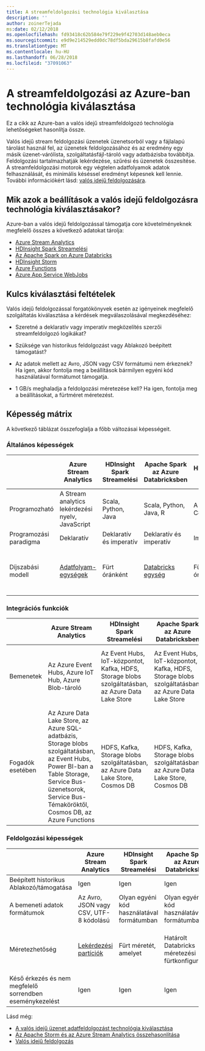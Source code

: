 ```yaml
---
title: A streamfeldolgozási technológia kiválasztása
description: ''
author: zoinerTejada
ms:date: 02/12/2018
ms.openlocfilehash: fd93418c62b584e79f229e9f42703d148aeb0eca
ms.sourcegitcommit: e9d9e214529edd0dc78df5bda29615b8fafd0e56
ms.translationtype: MT
ms.contentlocale: hu-HU
ms.lasthandoff: 06/28/2018
ms.locfileid: "37091063"
---
```

# <a name="choosing-a-stream-processing-technology-in-azure"></a>A streamfeldolgozási az Azure-ban technológia kiválasztása

Ez a cikk az Azure-ban a valós idejű streamfeldolgozó technológia lehetőségeket hasonlítja össze.

Valós idejű stream feldolgozási üzenetek üzenetsorból vagy a fájlalapú tárolást használ fel, az üzenetek feldolgozásához és az eredmény egy másik üzenet-várólista, szolgáltatásfájl-tároló vagy adatbázisba továbbítja. Feldolgozási tartalmazhatják lekérdezése, szűrési és üzenetek összesítése. A streamfeldolgozási motorok egy végtelen adatfolyamok adatok felhasználását, és minimális késéssel eredményt képesnek kell lennie. További információkért lásd: [valós idejű feldolgozására](../big-data/real-time-processing.md).

## <a name="what-are-your-options-when-choosing-a-technology-for-real-time-processing"></a>Mik azok a beállítások a valós idejű feldolgozásra technológia kiválasztásakor?
Azure-ban a valós idejű feldolgozással támogatja core követelményeknek megfelelő összes a következő adatokat tárolja:
- [Azure Stream Analytics](/azure/stream-analytics/)
- [HDInsight Spark Streamelési](/azure/hdinsight/spark/apache-spark-streaming-overview)
- [Az Apache Spark on Azure Databricks](/azure/azure-databricks/)
- [HDInsight Storm](/azure/hdinsight/storm/apache-storm-overview)
- [Azure Functions](/azure/azure-functions/functions-overview)
- [Azure App Service WebJobs](/azure/app-service/web-sites-create-web-jobs)

## <a name="key-selection-criteria"></a>Kulcs kiválasztási feltételek

Valós idejű feldolgozással forgatókönyvek esetén az igényeinek megfelelő szolgáltatás kiválasztása a kérdések megválaszolásával megkezdéséhez:

- Szeretné a deklaratív vagy imperatív megközelítés szerzői streamfeldolgozó logikákat?

- Szüksége van historikus feldolgozást vagy Ablakozó beépített támogatást?

- Az adatok mellett az Avro, JSON vagy CSV formátumú nem érkeznek? Ha igen, akkor fontolja meg a beállítások bármilyen egyéni kód használatával formátumot támogatja.

- 1 GB/s meghaladja a feldolgozási méretezése kell? Ha igen, fontolja meg a beállításokat, a fürtméret méretezést. 

## <a name="capability-matrix"></a>Képesség mátrix

A következő táblázat összefoglalja a főbb változásai képességeit. 

### <a name="general-capabilities"></a>Általános képességek

| | Azure Stream Analytics | HDInsight Spark Streamelési | Apache Spark az Azure Databricksben | HDInsight Storm | Azure Functions | Azure App Service WebJobs |
| --- | --- | --- | --- | --- | --- | --- | 
| Programozható | A Stream analytics lekérdezési nyelv, JavaScript | Scala, Python, Java | Scala, Python, Java, R | A Java, a C# | C#, F#, Node.js | C#, Node.js, PHP, Java, Python |
| Programozási paradigma | Deklaratív | Deklaratív és imperatív | Deklaratív és imperatív | Imperatív | Imperatív | Imperatív |    
| Díjszabási modell | [Adatfolyam-egységek](https://azure.microsoft.com/pricing/details/stream-analytics/) | Fürt óránként | [Databricks egység](https://azure.microsoft.com/pricing/details/databricks/) | Fürt óránként | Egy függvény végrehajtása és erőforrás-felhasználás | App service csomag óránként |  

### <a name="integration-capabilities"></a>Integrációs funkciók

| | Azure Stream Analytics | HDInsight Spark Streamelési | Apache Spark az Azure Databricksben | HDInsight Storm | Azure Functions | Azure App Service WebJobs |
| --- | --- | --- | --- | --- | --- | --- | 
| Bemenetek | Az Azure Event Hubs, Azure IoT Hub, Azure Blob-tároló  | Az Event Hubs, IoT-központot, Kafka, HDFS, Storage blobs szolgáltatásban, az Azure Data Lake Store  | Az Event Hubs, IoT-központot, Kafka, HDFS, Storage blobs szolgáltatásban, az Azure Data Lake Store  | Az Event Hubs, IoT-központot, Storage blobs szolgáltatásban, az Azure Data Lake Store  | [Támogatott kötések](/azure/azure-functions/functions-triggers-bindings#supported-bindings) | A Service Bus, Tárüzenetsort, Storage blobs szolgáltatásban, az Event Hubs, Webhookokkal, DB, Cosmos-fájlok |
| Fogadók esetében |  Az Azure Data Lake Store, az Azure SQL-adatbázis, Storage blobs szolgáltatásban, az Event Hubs, Power BI-ban a Table Storage, Service Bus-üzenetsorok, Service Bus-Témaköröktől, Cosmos DB, az Azure Functions  | HDFS, Kafka, Storage blobs szolgáltatásban, az Azure Data Lake Store, Cosmos DB | HDFS, Kafka, Storage blobs szolgáltatásban, az Azure Data Lake Store, Cosmos DB | Event Hubs, a Service Bus Kafka | [Támogatott kötések](/azure/azure-functions/functions-triggers-bindings#supported-bindings) | A Service Bus, Tárüzenetsort, Storage blobs szolgáltatásban, az Event Hubs, Webhookokkal, DB, Cosmos-fájlok | 

### <a name="processing-capabilities"></a>Feldolgozási képességek

| | Azure Stream Analytics | HDInsight Spark Streamelési | Apache Spark az Azure Databricksben | HDInsight Storm | Azure Functions | Azure App Service WebJobs |
| --- | --- | --- | --- | --- | --- | --- | 
| Beépített historikus Ablakozó/támogatása | Igen | Igen | Igen | Igen | Nem | Nem |
| A bemeneti adatok formátumok | Az Avro, JSON vagy CSV, UTF-8 kódolású | Olyan egyéni kód használatával formátumban | Olyan egyéni kód használatával formátumban | Olyan egyéni kód használatával formátumban | Olyan egyéni kód használatával formátumban | Olyan egyéni kód használatával formátumban |
| Méretezhetőség | [Lekérdezési partíciók](/azure/stream-analytics/stream-analytics-parallelization) | Fürt méretét, amelyet | Határolt Databricks méretezési fürtkonfiguráció | Fürt méretét, amelyet | 200 függvény app példányok párhuzamos feldolgozása | Amelyet az app service csomag kapacitás | 
| Késő érkezés és nem megfelelő sorrendben eseménykezelést | Igen | Igen | Igen | Igen | Nem | Nem |

Lásd még:

- [A valós idejű üzenet adatfeldolgozást technológia kiválasztása](./real-time-ingestion.md)
- [Az Apache Storm és az Azure Stream Analytics összehasonlítása](/azure/stream-analytics/stream-analytics-comparison-storm)
- [Valós idejű feldolgozás](../big-data/real-time-processing.md)
